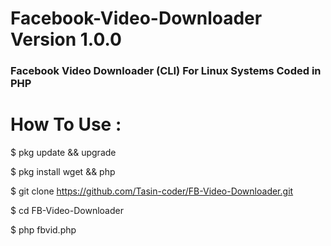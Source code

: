 
# Facebook-Video-Downloader Version 1.0.0
### Facebook Video Downloader (CLI) For Linux Systems Coded in PHP

# How To Use : 

$ pkg update && upgrade


$ pkg install wget && php


$ git clone https://github.com/Tasin-coder/FB-Video-Downloader.git



$ cd FB-Video-Downloader


$ php fbvid.php
